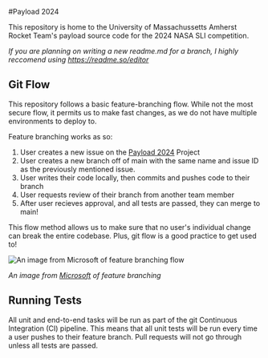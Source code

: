 
#Payload 2024

This repository is home to the University of Massachussetts Amherst Rocket Team's payload source code for the 2024 NASA SLI competition.

_If you are planning on writing a new readme.md for a branch, I highly reccomend using https://readme.so/editor_


## Git Flow

This repository follows a basic feature-branching flow. While not the most secure flow, it permits us to make fast changes, as we do not have multiple environments to deploy to.

Feature branching works as so:
1. User creates a new issue on the [Payload 2024](https://github.com/orgs/UMass-Rocket-Team/projects/3) Project
2. User creates a new branch off of main with the same name and issue ID as the previously mentioned issue.
3. User writes their code locally, then commits and pushes code to their branch
4. User requests review of their branch from another team member
5. After user recieves approval, and all tests are passed, they can merge to main!

This flow method allows us to make sure that no user's individual change can break the entire codebase. Plus, git flow is a good practice to get used to!

![An image from Microsoft of feature branching flow](https://learn.microsoft.com/en-us/azure/devops/repos/git/media/branching-guidance/featurebranching.png?view=azure-devops)

_An image from [Microsoft](https://learn.microsoft.com/en-us/azure/devops/repos/git/git-branching-guidance?view=azure-devops) of feature branching_

## Running Tests

All unit and end-to-end tasks will be run as part of the git Continuous Integration (CI) pipeline. This means that all unit tests will be run every time a user pushes to their feature branch. Pull requests will not go through unless all tests are passed.

